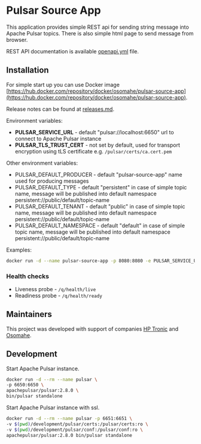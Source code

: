 # Pulsar Source App

This application provides simple REST api for sending string message into Apache Pulsar topics. There is also simple html page to send message from browser.

REST API documentation is available [openapi.yml](openapi.yml) file.

## Installation

For simple start up you can use Docker image [https://hub.docker.com/repository/docker/osomahe/pulsar-source-app](https://hub.docker.com/repository/docker/osomahe/pulsar-source-app).

Release notes can be found at [releases.md](releases.md). 

Environment variables:

* **PULSAR_SERVICE_URL** - default "pulsar://localhost:6650" url to connect to Apache Pulsar instance
* **PULSAR_TLS_TRUST_CERT** - not set by default, used for transport encryption using tLS certificate e.g. `/pulsar/certs/ca.cert.pem`
  
Other environment variables:

* PULSAR_DEFAULT_PRODUCER - default "pulsar-source-app" name used for producing messages
* PULSAR_DEFAULT_TYPE - default "persistent" in case of simple topic name, message will be published into default namespace  persistent://public/default/topic-name
* PULSAR_DEFAULT_TENANT - default "public" in case of simple topic name, message will be published into default namespace  persistent://public/default/topic-name
* PULSAR_DEFAULT_NAMESPACE - default "default" in case of simple topic name, message will be published into default namespace  persistent://public/default/topic-name

Examples:
```bash
docker run -d --name pulsar-source-app -p 8080:8080 -e PULSAR_SERVICE_URL="pulsar://localhost:6650" osomahe/pulsar-source-app
```

### Health checks

* Liveness probe - `/q/health/live`
* Readiness probe - `/q/health/ready`

## Maintainers

This project was developed with support of companies [HP Tronic](http://www.hptronic.cz/) and [Osomahe](https://www.osomahe.com/).


## Development

Start Apache Pulsar instance.
```bash
docker run -d --rm --name pulsar \
-p 6650:6650 \
apachepulsar/pulsar:2.8.0 \
bin/pulsar standalone
```

Start Apache Pulsar instance with ssl.
```bash
docker run -d --rm --name pulsar -p 6651:6651 \
-v $(pwd)/development/pulsar/certs:/pulsar/certs:ro \
-v $(pwd)/development/pulsar/conf:/pulsar/conf:ro \
apachepulsar/pulsar:2.8.0 bin/pulsar standalone
```